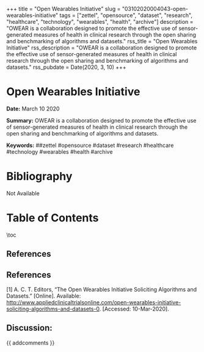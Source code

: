 +++
title = "Open Wearables Initiative"
slug = "03102020004043-open-wearables-initiative"
tags = ["zettel", "opensource", "dataset", "research", "healthcare", "technology", "wearables", "health", "archive"]
description = "OWEAR is a collaboration designed to promote the effective use of sensor-generated measures of health in clinical research through the open sharing and benchmarking of algorithms and datasets."
rss_title = "Open Wearables Initiative"
rss_description = "OWEAR is a collaboration designed to promote the effective use of sensor-generated measures of health in clinical research through the open sharing and benchmarking of algorithms and datasets."
rss_pubdate = Date(2020, 3, 10)
+++



Open Wearables Initiative
=========

**Date:** March 10 2020

**Summary:** OWEAR is a collaboration designed to promote the effective use of sensor-generated measures of health in clinical research through the open sharing and benchmarking of algorithms and datasets.

**Keywords:** ##zettel #opensource #dataset #research #healthcare #technology #wearables #health #archive

Bibliography
==========

Not Available

Table of Contents
=========

\toc


## References

## References

[1] A. C. T. Editors, “The Open Wearables Initiative Soliciting Algorithms and Datasets.” [Online]. Available: http://www.appliedclinicaltrialsonline.com/open-wearables-initiative-soliciting-algorithms-and-datasets-0. [Accessed: 10-Mar-2020].
## Discussion: 

{{ addcomments }}
